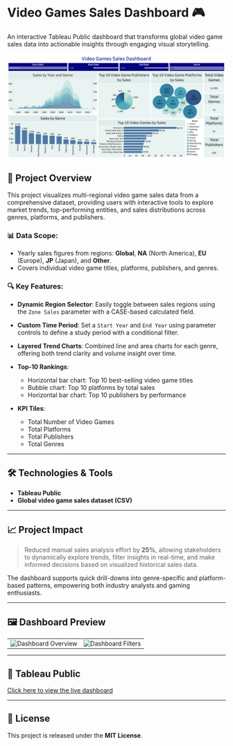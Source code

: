 # Video Games Sales Dashboard 🎮

An interactive Tableau Public dashboard that transforms global video game sales data into actionable insights through engaging visual storytelling.

<p align="center">
  <img src="Dashboard.png" alt="Tableau Screenshot" width="700"/>
</p>

## 🚀 Project Overview

This project visualizes multi-regional video game sales data from a comprehensive dataset, providing users with interactive tools to explore market trends, top-performing entities, and sales distributions across genres, platforms, and publishers.

### 📊 Data Scope:

* Yearly sales figures from regions: **Global**, **NA** (North America), **EU** (Europe), **JP** (Japan), and **Other**.
* Covers individual video game titles, platforms, publishers, and genres.

### 🔍 Key Features:

* **Dynamic Region Selector**: Easily toggle between sales regions using the `Zone Sales` parameter with a CASE-based calculated field.
* **Custom Time Period**: Set a `Start Year` and `End Year` using parameter controls to define a study period with a conditional filter.
* **Layered Trend Charts**: Combined line and area charts for each genre, offering both trend clarity and volume insight over time.
* **Top‑10 Rankings**:

  * Horizontal bar chart: Top 10 best-selling video game titles
  * Bubble chart: Top 10 platforms by total sales
  * Horizontal bar chart: Top 10 publishers by performance
* **KPI Tiles**:

  * Total Number of Video Games
  * Total Platforms
  * Total Publishers
  * Total Genres

---

## 🛠️ Technologies & Tools

* **Tableau Public**
* **Global video game sales dataset (CSV)**

---

## 📈 Project Impact

> Reduced manual sales analysis effort by **25%**, allowing stakeholders to dynamically explore trends, filter insights in real-time, and make informed decisions based on visualized historical sales data.

The dashboard supports quick drill-downs into genre-specific and platform-based patterns, empowering both industry analysts and gaming enthusiasts.

---

## 🖼️ Dashboard Preview

<table>
  <tr>
    <td><img src="assets/screenshot-overview.png" width="400" alt="Dashboard Overview"></td>
    <td><img src="assets/screenshot-filters.png" width="400" alt="Dashboard Filters"></td>
  </tr>
</table>

---

## 🔗 Tableau Public

[Click here to view the live dashboard](https://public.tableau.com/views/VideoGamesSalesDashboard_17513008612670/SalesDashboard?:language=en-US&:sid=&:redirect=auth&:display_count=n&:origin=viz_share_link)

---

## 📄 License

This project is released under the **MIT License**.
